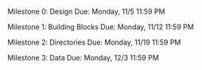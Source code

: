 Milestone 0: Design
Due: Monday, 11/5 11:59 PM

Milestone 1: Building Blocks
Due: Monday, 11/12 11:59 PM

Milestone 2: Directories
Due: Monday, 11/19 11:59 PM

Milestone 3: Data
Due: Monday, 12/3 11:59 PM
